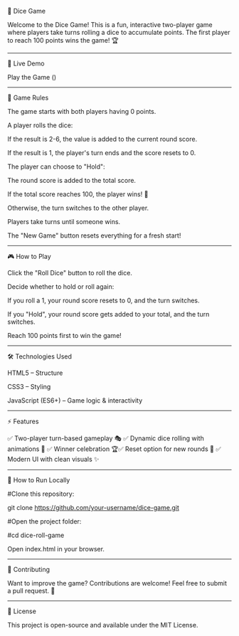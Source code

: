 🎲 Dice Game

Welcome to the Dice Game! This is a fun, interactive two-player game where players take turns rolling a dice to accumulate points. The first player to reach 100 points wins the game! 🏆

---

🚀 Live Demo

Play the Game ()

---

📌 Game Rules

The game starts with both players having 0 points.

A player rolls the dice:

If the result is 2-6, the value is added to the current round score.

If the result is 1, the player's turn ends and the score resets to 0.

The player can choose to "Hold":

The round score is added to the total score.

If the total score reaches 100, the player wins! 🎉

Otherwise, the turn switches to the other player.

Players take turns until someone wins.

The "New Game" button resets everything for a fresh start!

---

🎮 How to Play

Click the "Roll Dice" button to roll the dice.

Decide whether to hold or roll again:

If you roll a 1, your round score resets to 0, and the turn switches.

If you "Hold", your round score gets added to your total, and the turn switches.

Reach 100 points first to win the game!

---

🛠️ Technologies Used

HTML5 – Structure

CSS3 – Styling

JavaScript (ES6+) – Game logic & interactivity

---

⚡ Features

✅ Two-player turn-based gameplay 🎭
✅ Dynamic dice rolling with animations 🎲
✅ Winner celebration 🏆✅ Reset option for new rounds 🔄
✅ Modern UI with clean visuals ✨

---

📖 How to Run Locally

#Clone this repository:

git clone https://github.com/your-username/dice-game.git

#Open the project folder:

#cd dice-roll-game

Open index.html in your browser.

---

🤝 Contributing

Want to improve the game? Contributions are welcome! Feel free to submit a pull request. 🚀

---

📜 License

This project is open-source and available under the MIT License.
